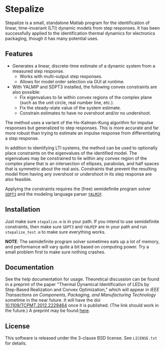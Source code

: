 Stepalize
=========

Stepalize is a small, standalone Matlab program for the identification of
linear, time-invariant (LTI) dynamic models from step responses. It has been
successfully applied to the identification thermal dynamics for electronics
packaging, though it has many potential uses.


Features
--------
- Generates a linear, discrete-time estimate of a dynamic system from a
  measured step response.
    - Works with multi-output step responses.
    - Allows for model order selection via GUI at runtime.
- With YALMIP and SDPT3 installed, the following convex constraints are also
  possible:
    - Fix eigenvalues to lie within convex regions of the complex plane
          (such as the unit circle, real number line, etc.).
    - Fix the steady-state value of the system estimate.
    - Constrain estimates to have no overshoot and/or no undershoot.

The method uses a variant of the Ho-Kalman-Kung algorithm for impulse
responses but generalized to step responses. This is more accurate and far
more robust than trying to estimate an impulse response from differentiating
a step response.

In addition to identifying LTI systems, the method can be used to optionally
place constraints on the eigenvalues of the identified model. The
eigenvalues may be constrained to lie within any convex region of the
complex plane that is an intersection of ellipses, parabolas, and half
spaces that is symmetric about the real axis. Constraints that prevent the
resulting model from having any overshoot or undershoot in its step response
are also feasible.

Applying the constraints requires the (free) semidefinite program solver
[`SDPT3`](http://www.math.nus.edu.sg/~mattohkc/sdpt3.html) and the modeling
language parser [`YALMIP`](http://users.isy.liu.se/johanl/yalmip/).


Installation
------------
Just make sure `stepalize.m` is in your path. If you intend to use
semidefinite constraints, then make sure `SDPT3` and `YALMIP` are in your
path and run `stepalize_test.m` to make sure everything works.

**NOTE**: The semidefinite program solver sometimes eats up a lot of memory,
and performance will vary quite a bit based on computing power. Try a small
problem first to make sure nothing crashes.


Documentation
-------------
See the help documentation for usage. Theoretical discussion can be found in
a preprint of the paper "Thermal Dynamical Identification of LEDs by
Step-Based Realization and Convex Optimization," which will appear in *IEEE
Transactions on Components, Packaging, and Manufacturing Technology*
sometime in the near future. It will have the doi
[10.1109/TCPMT.2012.2229464](http://dx.doi.org/10.1109/TCPMT.2012.2229464)
once it is published. (The link should work in the future.) A preprint may
be found
[here](https://sites.google.com/site/dnmiller/2012_Miller_IEEE_TCPMT.pdf).


License
-------
This software is released under the 3-clause BSD license. See `LICENSE.txt`
for details.
